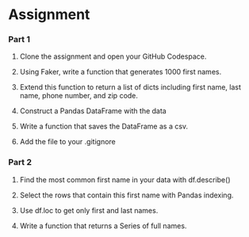 # Assignment

### Part 1

1. Clone the assignment and open your GitHub Codespace.

2. Using Faker, write a function that generates 1000 first names.

3. Extend this function to return a list of dicts including first name, last name, phone number, and zip code.

4. Construct a Pandas DataFrame with the data

5. Write a function that saves the DataFrame as a csv.

6. Add the file to your .gitignore

### Part 2

1. Find the most common first name in your data with df.describe()

2. Select the rows that contain this first name with Pandas indexing.

3. Use df.loc to get only first and last names.

4. Write a function that returns a Series of full names.
